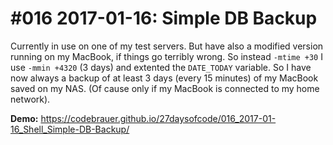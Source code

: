 # #016 2017-01-16: Simple DB Backup

Currently in use on one of my test servers. But have also a modified version running on my MacBook, if things go terribly wrong. So instead `-mtime +30` I use `-mmin +4320` (3 days) and extented the `DATE_TODAY` variable. So I have now always a backup of at least 3 days (every 15 minutes) of my MacBook saved on my NAS. (Of cause only if my MacBook is connected to my home network).

**Demo:** <https://codebrauer.github.io/27daysofcode/016_2017-01-16_Shell_Simple-DB-Backup/>